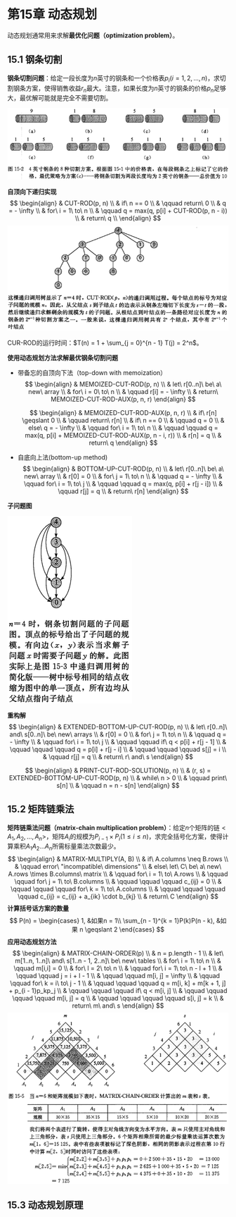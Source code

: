 # 第15章 动态规划



动态规划通常用来求解**最优化问题（optimization problem）**。

## 15.1 钢条切割

**钢条切割问题**：给定一段长度为$n$英寸的钢条和一个价格表$p_i(i = 1, 2, ..., n)$，求切割钢条方案，使得销售收益$r_n$最大。注意，如果长度为$n$英寸的钢条的价格$p_n$足够大，最优解可能就是完全不需要切割。

![15_2](res/15_2.png)

**自顶向下递归实现**
$$
\begin{align}
& CUT-ROD(p, n) \\
& if\ n == 0 \\
& \qquad return\ 0 \\
& q = - \infty \\
& for\ i = 1\ to\ n \\
& \qquad q = max(q, p[i] + CUT-ROD(p, n - i)) \\
& return\ q \\
\end{align}
$$
![15_3](res/15_3.png)

CUR-ROD的运行时间：$T(n) = 1 + \sum_{j = 0}^{n - 1} T(j) = 2^n$。

**使用动态规划方法求解最优钢条切割问题**

- 带备忘的自顶向下法（top-down with memoization）
  $$
  \begin{align}
  & MEMOIZED-CUT-ROD(p, n) \\
  & let\ r[0..n]\ be\ a\ new\ array \\
  & for\ i = 0\ to\ n \\
  & \qquad r[i] = - \infty \\
  & return\ MEMOIZED-CUT-ROD-AUX(p, n, r)
  \end{align}
  $$

  $$
  \begin{align}
  & MEMOIZED-CUT-ROD-AUX(p, n, r) \\
  & if\ r[n] \geqslant 0 \\
  & \qquad return\ r[n] \\
  & if\ n == 0 \\
  & \qquad q = 0 \\
  & else\ q = - \infty \\
  & \qquad for\ i = 1\ to\ n \\
  & \qquad \qquad q = max(q, p[i] + MEMOIZED-CUT-ROD-AUX(p, n - i, r)) \\
  & r[n] = q \\
  & return\ q
  \end{align}
  $$

- 自底向上法(bottom-up method)
  $$
  \begin{align}
  & BOTTOM-UP-CUT-ROD(p, n) \\
  & let\ r[0..n]\ be\ a\ new\ array \\
  & r[0] = 0 \\
  & for\ j = 1\ to\ n \\
  & \qquad q = - \infty \\
  & \qquad for\ i = 1\ to\ j \\
  & \qquad \qquad q = max(q, p[i] + r[j - i]) \\
  & \qquad r[j] = q \\
  & return\ r[n]
  \end{align}
  $$

**子问题图**

![15_4](res/15_4.png)

**重构解**
$$
\begin{align}
& EXTENDED-BOTTOM-UP-CUT-ROD(p, n) \\
& let\ r[0..n]\ and\ s[0..n]\ be\ new\ arrays \\
& r[0] = 0 \\
& for\ j = 1\ to\ n \\
& \qquad q = - \infty \\
& \qquad for\ i = 1\ to\ j \\
& \qquad \qquad if\ q < p[i] + r[j - 1] \\
& \qquad \qquad \qquad q = p[i] + r[j - i] \\
& \qquad \qquad \qquad s[j] = i \\
& \qquad r[j] = q \\
& return\ r\ and\ s
\end{align}
$$

$$
\begin{align}
& PRINT-CUT-ROD-SOLUTION(p, n) \\
& (r, s) = EXTENDED-BOTTOM-UP-CUT-ROD(p, n) \\
& while\ n > 0 \\
& \qquad print\ s[n] \\
& \qquad n = n - s[n]
\end{align}
$$



## 15.2 矩阵链乘法

**矩阵链乘法问题（matrix-chain multiplication problem）**：给定$n$个矩阵的链$<A_1, A_2, ..., A_n>$，矩阵$A_i$的规模为$P_{i - 1} \times P_i (1 \leqslant i \leqslant n)$，求完全括号化方案，使得计算乘积$A_1A_2...A_n$所需标量乘法次数最少。
$$
\begin{align}
& MATRIX-MULTIPLY(A, B) \\
& if\ A.columns \neq B.rows \\
& \qquad error\ "incompatible\ dimensions" \\
& else\ let\ C\ be\ a\ new\ A.rows \times B.columns\ matrix \\
& \qquad for\ i = 1\ to\ A.rows \\
& \qquad \qquad for\ j = 1\ to\ B.columns \\
& \qquad \qquad \qquad c_{ij} = 0 \\
& \qquad \qquad \qquad for\ k = 1\ to\ A.columns \\
& \qquad \qquad \qquad \qquad c_{ij} = c_{ij} + a_{ik} \cdot b_{kj} \\
& return\ C
\end{align}
$$
**计算括号话方案的数量**
$$
P(n) = 
\begin{cases}
1, &如果n = 1\\
\sum_{n - 1}^{k = 1}P(k)P(n - k), &如果 n \geqslant 2
\end{cases}
$$
**应用动态规划方法**
$$
\begin{align}
& MATRIX-CHAIN-ORDER(p) \\
& n = p.length - 1 \\
& let\ m[1..n, 1..n]\ and\ s[1..n - 1, 2..n]\ be\ new\ tables \\
& for\ i = 1\ to\ n \\
& \qquad m[i,i] = 0 \\
& for\ l = 2\ to\ n \\
& \qquad for\ i = 1\ to\ n - l + 1 \\
& \qquad \qquad j = i + l - 1 \\
& \qquad \qquad m[i, j] = \infty \\
& \qquad \qquad for\ k = i\ to\ j - 1 \\
& \qquad \qquad \qquad q = m[i, k] + m[k + 1, j] + p_{i - 1}p_kp_j \\
& \qquad \qquad \qquad if\ q < m[i, j] \\
& \qquad \qquad \qquad \qquad m[i, j] = q \\
& \qquad \qquad \qquad \qquad s[i, j] = k \\
& return\ m\ and\ s
\end{align}
$$
![15_5](res/15_5.png)



## 15.3 动态规划原理

